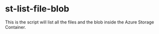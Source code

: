 # st-list-file-blob
This is the script will list all the files and the blob inside the Azure Storage Container.
